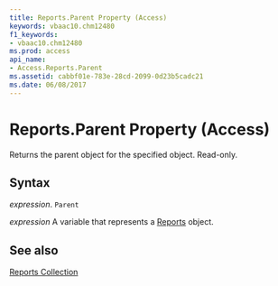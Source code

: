 ```yaml
---
title: Reports.Parent Property (Access)
keywords: vbaac10.chm12480
f1_keywords:
- vbaac10.chm12480
ms.prod: access
api_name:
- Access.Reports.Parent
ms.assetid: cabbf01e-783e-28cd-2099-0d23b5cadc21
ms.date: 06/08/2017
---
```



# Reports.Parent Property (Access)

Returns the parent object for the specified object. Read-only.


## Syntax

 _expression_. `Parent`

 _expression_ A variable that represents a [Reports](Access.Reports.md) object.


## See also


[Reports Collection](Access.Reports.md)

